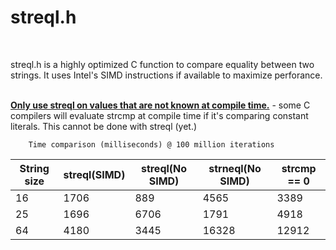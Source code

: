 # streql.h
<BR>

streql.h is a highly optimized C function to compare equality between two strings. It uses Intel's SIMD instructions if available to maximize perforance.

<BR>
<ins><B>Only use streql on values that are not known at compile time.</B></ins> - some C compilers will evaluate strcmp at compile time if it's comparing constant literals. This cannot be done with streql (yet.)


        Time comparison (milliseconds) @ 100 million iterations
|String size| streql(SIMD)  | streql(No SIMD) | strneql(No SIMD) | strcmp == 0 |
|-------------| ------------- | -------------   | -------------    | ----------  |   
| 16            | 1706          | 889            | 4565             | 3389        |
| 25            | 1696          | 6706            | 1791             | 4918        |
| 64            | 4180          | 3445            | 16328             | 12912        |
